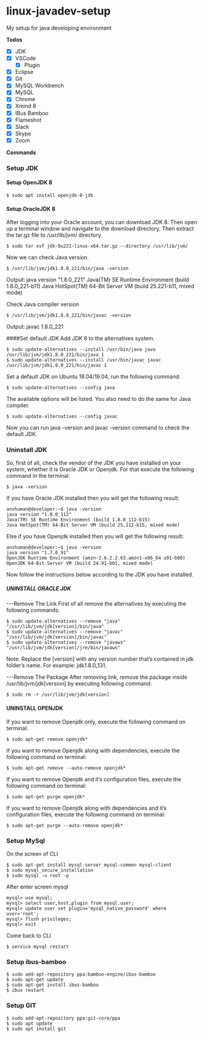 # linux-javadev-setup
My setup for java developing environment  

**Todos**
  - [x] JDK
  - [x] VSCode
    - [x] Plugin
  - [x] Eclipse
  - [x] Git
  - [x] MySQL Workbench
  - [x] MySQL  
  - [x] Chrome
  - [x] Xmind 8
  - [x] IBus Bamboo
  - [x] Flameshot   
  - [x] Slack
  - [x] Skype
  - [x] Zoom  
  
**Commands**
### Setup JDK 
#### Setup OpenJDK 8
	$ sudo apt install openjdk-8-jdk
#### Setup OracleJDK 8
After logging into your Oracle account, you can download JDK 8.
Then open up a terminal window and navigate to the download directory.
Then extract the tar.gz file to /usr/lib/jvm/ directory.

	$ sudo tar xvf jdk-8u221-linux-x64.tar.gz --directory /usr/lib/jvm/

Now we can check Java version.

	$ /usr/lib/jvm/jdk1.8.0_221/bin/java -version

Output:
	java version "1.8.0_221"
	Java(TM) SE Runtime Environment (build 1.8.0_221-b11)
	Java HotSpot(TM) 64-Bit Server VM (build 25.221-b11, mixed mode)

Check Java compiler version

	$ /usr/lib/jvm/jdk1.8.0_221/bin/javac -version

Output:
	javac 1.8.0_221

####Set default JDK
Add JDK 8 to the alternatives system.

	$ sudo update-alternatives --install /usr/bin/java java /usr/lib/jvm/jdk1.8.0_221/bin/java 1
	$ sudo update-alternatives --install /usr/bin/javac javac /usr/lib/jvm/jdk1.8.0_221/bin/javac 1

Set a default JDK on Ubuntu 18.04/19.04, run the following command:

	$ sudo update-alternatives --config java

The available options will be listed.
You also need to do the same for Java compiler.

	$ sudo update-alternatives --config javac

Now you can run java -version and javac -version command to check the default JDK.

### Uninstall JDK
So, first of all, check the vendor of the JDK you have installed on your system, whether it is Oracle JDK or Openjdk.
For that execute the following command in the terminal:

	$ java -version

If you have Oracle JDK installed then you will get the following result:

	anshuman@developer:~$ java -version
	java version "1.8.0_112"
	Java(TM) SE Runtime Environment (build 1.8.0_112-b15)
	Java HotSpot(TM) 64-Bit Server VM (build 25.112-b15, mixed mode)

Else if you have Openjdk installed then you will get the following result:

	anshuman@developer:~$ java -version
	java version "1.7.0_91"
	OpenJDK Runtime Environment (amzn-2.6.2.2.63.amzn1-x86_64 u91-b00)
	OpenJDK 64-Bit Server VM (build 24.91-b01, mixed mode)

Now follow the instructions below according to the JDK you have installed.

##### UNINSTALL ORACLE JDK
---Remove The Link
First of all remove the alternatives by executing the following commands:

	$ sudo update-alternatives --remove "java" "/usr/lib/jvm/jdk[version]/bin/java"
	$ sudo update-alternatives --remove "javac" "/usr/lib/jvm/jdk[version]/bin/javac"
	$ sudo update-alternatives --remove "javaws" "/usr/lib/jvm/jdk[version]/jre/bin/javaws"
Note: Replace the [version] with any version number that’s contained in jdk folder’s name. For example: jdk1.8.0_131.

---Remove The Package
After removing link, remove the package inside /usr/lib/jvm/jdk[version] by executing following command:

	$ sudo rm -r /usr/lib/jvm/jdk[version]

#### UNINSTALL OPENJDK
If you want to remove Openjdk only, execute the following command on terminal:

	$ sudo apt-get remove openjdk*

If you want to remove Openjdk along with dependencies, execute the following command on terminal:

	$ sudo apt-get remove --auto-remove openjdk*

If you want to remove Openjdk and it’s configuration files, execute the following command on terminal:

	$ sudo apt-get purge openjdk*

If you want to remove Openjdk along with dependencies and it’s configuration files, execute the following command on terminal:

	$ sudo apt-get purge --auto-remove openjdk*
	
### Setup MySql
On the screen of CLI  

	$ sudo apt-get install mysql-server mysql-common mysql-client
	$ sudo mysql_secure_installation
	$ sudo mysql -u root -p
	
After enter screen mysql  

	mysql> use mysql;
	mysql> select user,host,plugin from mysql.user;
	mysql> update user set plugin='mysql_native_password' where user='root';
	mysql> flush privileges;
	mysql> exit
	
Come back to CLI  

	$ service mysql restart
	
### Setup ibus-bamboo
  	$ sudo add-apt-repository ppa:bamboo-engine/ibus-bamboo
  	$ sudo apt-get update
  	$ sudo apt-get install ibus-bamboo
  	$ ibus restart
### Setup GIT
	$ sudo add-apt-repository ppa:git-core/ppa
	$ sudo apt update
	$ sudo apt install git


